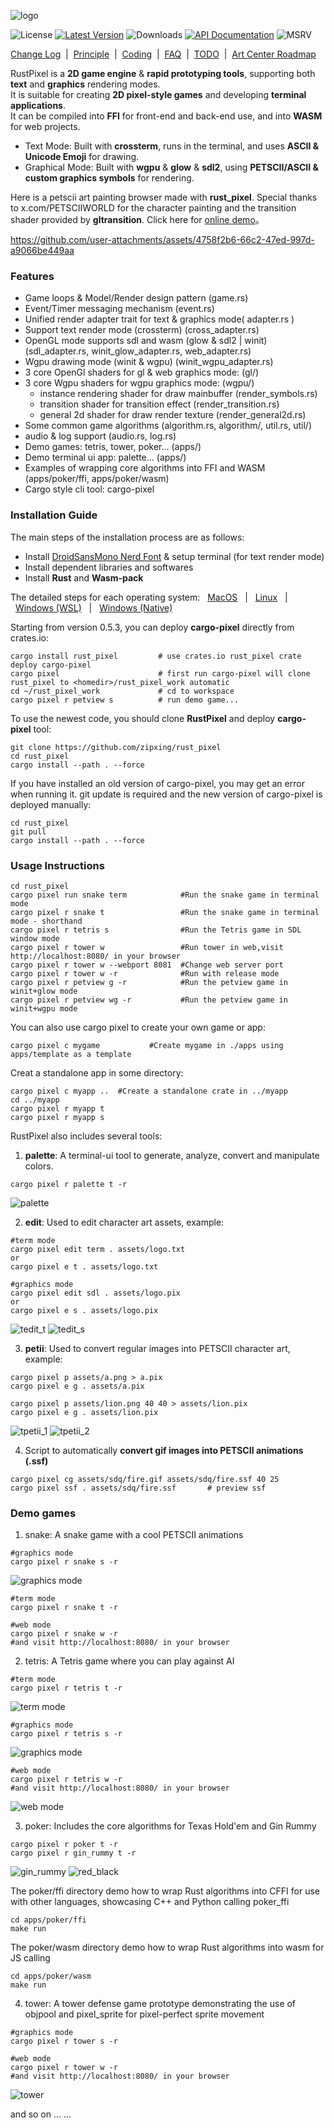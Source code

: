 ![logo](./screen-shot/logo.png)

![License] [![Latest Version]][crates.io] ![Downloads] [![API Documentation]][docs.rs] ![MSRV]

[License]: https://img.shields.io/badge/license-Apache2.0-blue.svg
[Latest Version]: https://img.shields.io/crates/v/rust_pixel.svg
[crates.io]: https://crates.io/crates/rust_pixel
[Downloads]: https://img.shields.io/crates/d/rust_pixel.svg
[API Documentation]: https://docs.rs/rust_pixel/badge.svg
[docs.rs]: https://docs.rs/rust_pixel
[MSRV]: https://img.shields.io/badge/rust-1.71+-brightgreen.svg?&logo=rust

[Change Log]&nbsp; | &nbsp;[Principle]&nbsp; | &nbsp;[Coding]&nbsp; | &nbsp;[FAQ]&nbsp; | &nbsp;[TODO]&nbsp; | &nbsp;[Art Center Roadmap]

[Change Log]: doc/change.md
[Principle]: doc/principle.md
[Coding]: doc/coding.md
[FAQ]: doc/faq.md
[TODO]: doc/todo.md
[Art Center Roadmap]: doc/ascii_art_center_roadmap.md

RustPixel is a **2D game engine** & **rapid prototyping tools**, supporting both **text** and **graphics** rendering modes.<br>
It is suitable for creating **2D pixel-style games** and developing **terminal applications**.<br>
It can be compiled into **FFI** for front-end and back-end use, and into **WASM** for web projects.

- Text Mode: Built with **crossterm**, runs in the terminal, and uses **ASCII & Unicode Emoji** for drawing.
- Graphical Mode: Built with **wgpu** & **glow** & **sdl2**, using **PETSCII/ASCII & custom graphics symbols** for rendering.

[online demo]: https://zipxing.github.io/rust_pixel

Here is a petscii art painting browser made with **rust_pixel**. Special thanks to x.com/PETSCIIWORLD for the character painting and the transition shader provided by **gltransition**. Click here for [online demo]。

https://github.com/user-attachments/assets/4758f2b6-66c2-47ed-997d-a9066be449aa

### Features

- Game loops & Model/Render design pattern (game.rs)
- Event/Timer messaging mechanism (event.rs)
- Unified render adapter trait for text & graphics mode( adapter.rs ) 
- Support text render mode (crossterm) (cross_adapter.rs)
- OpenGL mode supports sdl and wasm (glow & sdl2 | winit) (sdl_adapter.rs, winit_glow_adapter.rs, web_adapter.rs)
- Wgpu drawing mode (winit & wgpu) (winit_wgpu_adapter.rs)
- 3 core OpenGl shaders for gl & web graphics mode: (gl/) 
- 3 core Wgpu shaders for wgpu graphics mode: (wgpu/) 
    - instance rendering shader for draw mainbuffer (render_symbols.rs) 
    - transition shader for transition effect (render_transition.rs)
    - general 2d shader for draw render texture (render_general2d.rs)
- Some common game algorithms (algorithm.rs, algorithm/, util.rs, util/)
- audio & log support (audio.rs, log.rs)
- Demo games: tetris, tower, poker... (apps/)
- Demo terminal ui app: palette... (apps/)
- Examples of wrapping core algorithms into FFI and WASM (apps/poker/ffi, apps/poker/wasm)
- Cargo style cli tool: cargo-pixel

### Installation Guide

The main steps of the installation process are as follows:
- Install [DroidSansMono Nerd Font] & setup terminal (for text render mode)
- Install dependent libraries and softwares
- Install **Rust** and **Wasm-pack**

The detailed steps for each operating system: &nbsp;&nbsp;[MacOS]&nbsp;&nbsp; | &nbsp;&nbsp;[Linux]&nbsp;&nbsp; | &nbsp;&nbsp;[Windows (WSL)]&nbsp;&nbsp; | &nbsp;&nbsp;[Windows (Native)]

[MacOS]: doc/mac.md
[Linux]: doc/linux.md
[Windows (WSL)]: doc/win.md
[Windows (Native)]: doc/win-native.md
[DroidSansMono Nerd Font]: https://github.com/ryanoasis/nerd-fonts

Starting from version 0.5.3, you can deploy **cargo-pixel** directly from crates.io:
```
cargo install rust_pixel         # use crates.io rust_pixel crate deploy cargo-pixel
cargo pixel                      # first run cargo-pixel will clone rust_pixel to <homedir>/rust_pixel_work automatic 
cd ~/rust_pixel_work             # cd to workspace
cargo pixel r petview s          # run demo game...
```

To use the newest code, you should clone **RustPixel** and deploy **cargo-pixel** tool:
``` 
git clone https://github.com/zipxing/rust_pixel
cd rust_pixel
cargo install --path . --force
``` 

If you have installed an old version of cargo-pixel, you may get an error when running it. git update is required and the new version of cargo-pixel is deployed manually:
```
cd rust_pixel
git pull
cargo install --path . --force
```

### Usage Instructions
``` 
cd rust_pixel
cargo pixel run snake term            #Run the snake game in terminal mode
cargo pixel r snake t                 #Run the snake game in terminal mode - shorthand
cargo pixel r tetris s                #Run the Tetris game in SDL window mode
cargo pixel r tower w                 #Run tower in web,visit http://localhost:8080/ in your browser
cargo pixel r tower w --webport 8081  #Change web server port
cargo pixel r tower w -r              #Run with release mode
cargo pixel r petview g -r            #Run the petview game in winit+glow mode
cargo pixel r petview wg -r           #Run the petview game in winit+wgpu mode
``` 

You can also use cargo pixel to create your own game or app:
```
cargo pixel c mygame           #Create mygame in ./apps using apps/template as a template
```
Creat a standalone app in some directory:
```
cargo pixel c myapp ..  #Create a standalone crate in ../myapp 
cd ../myapp 
cargo pixel r myapp t
cargo pixel r myapp s

```

RustPixel also includes several tools:
1. **palette**: A terminal-ui tool to generate, analyze, convert and manipulate colors.
```
cargo pixel r palette t -r
```
 ![palette](./screen-shot/palette.gif)

2. **edit**: Used to edit character art assets, example:
``` 
#term mode
cargo pixel edit term . assets/logo.txt
or
cargo pixel e t . assets/logo.txt

#graphics mode
cargo pixel edit sdl . assets/logo.pix
or 
cargo pixel e s . assets/logo.pix
```
 ![tedit_t](./screen-shot/tedit_term.png)
 ![tedit_s](./screen-shot/tedit_sdl.png)

3. **petii**: Used to convert regular images into PETSCII character art, example:
```
cargo pixel p assets/a.png > a.pix
cargo pixel e g . assets/a.pix
```
```
cargo pixel p assets/lion.png 40 40 > assets/lion.pix
cargo pixel e g . assets/lion.pix
```
 ![tpetii_1](./screen-shot/a.png)
 ![tpetii_2](./screen-shot/lion.png)

4. Script to automatically **convert gif images into PETSCII animations (.ssf)**
```
cargo pixel cg assets/sdq/fire.gif assets/sdq/fire.ssf 40 25 
cargo pixel ssf . assets/sdq/fire.ssf       # preview ssf 
```

### Demo games
1. snake: A snake game with a cool PETSCII animations
```
#graphics mode
cargo pixel r snake s -r
```

![graphics mode](./screen-shot/snake_sdl.gif)

``` 
#term mode
cargo pixel r snake t -r
```

```
#web mode
cargo pixel r snake w -r
#and visit http://localhost:8080/ in your browser
```

2. tetris: A Tetris game where you can play against AI
``` 
#term mode
cargo pixel r tetris t -r
```

 ![term mode](./screen-shot/tetris_term.gif)

```
#graphics mode
cargo pixel r tetris s -r
```

![graphics mode](./screen-shot/tetris_sdl.gif)

```
#web mode
cargo pixel r tetris w -r
#and visit http://localhost:8080/ in your browser
```

![web mode](./screen-shot/tetris_web.gif)

3. poker: Includes the core algorithms for Texas Hold'em and Gin Rummy
``` 
cargo pixel r poker t -r
cargo pixel r gin_rummy t -r
```
 ![gin_rummy](./screen-shot/ginrummy.png)
 ![red_black](./screen-shot/redblack.png)

The poker/ffi directory demo how to wrap Rust algorithms into CFFI for use with other languages, showcasing C++ and Python calling poker_ffi
```
cd apps/poker/ffi
make run
```
The poker/wasm directory demo how to wrap Rust algorithms into wasm for JS calling
```
cd apps/poker/wasm
make run
```

4. tower: A tower defense game prototype demonstrating the use of objpool and pixel_sprite for pixel-perfect sprite movement
``` 
#graphics mode
cargo pixel r tower s -r

#web mode
cargo pixel r tower w -r
#and visit http://localhost:8080/ in your browser
```
 ![tower](./screen-shot/tower_sdl.gif)

and so on ... ...



